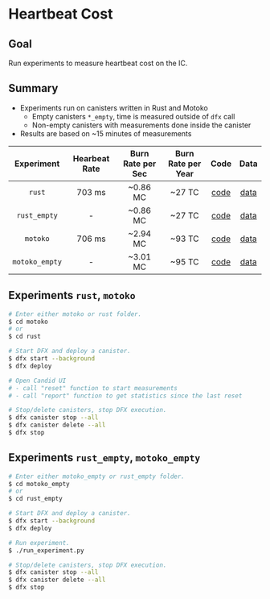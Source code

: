 # Heartbeat Cost

## Goal

Run experiments to measure heartbeat cost on the IC.

## Summary

- Experiments run on canisters written in Rust and Motoko
  - Empty canisters `*_empty`, time is measured outside of `dfx` call
  - Non-empty canisters with measurements done inside the canister
- Results are based on ~15 minutes of measurements

| Experiment | Hearbeat Rate | Burn Rate per Sec | Burn Rate per Year | Code | Data |
| :----: | :----: | :----: | :----: | :----: | :----: |
| `rust` | 703 ms | ~0.86 MC | ~27 TC | [code](./rust/src/rust_backend/src/lib.rs) | [data](./rust/data.csv) |
| `rust_empty` | - | ~0.86 MC | ~27 TC | [code](./rust_empty/src/rust_backend/src/lib.rs) | [data](./rust_empty/data.csv) |
| `motoko` | 706 ms | ~2.94 MC | ~93 TC | [code](./motoko/src/motoko_backend/main.mo) | [data](./motoko/data.csv) |
| `motoko_empty` | - | ~3.01 MC | ~95 TC | [code](./motoko_empty/src/motoko_backend/main.mo) | [data](./motoko_empty/data.csv) |

## Experiments `rust`, `motoko`

```bash
# Enter either motoko or rust folder.
$ cd motoko
# or
$ cd rust

# Start DFX and deploy a canister.
$ dfx start --background
$ dfx deploy

# Open Candid UI
# - call "reset" function to start measurements
# - call "report" function to get statistics since the last reset

# Stop/delete canisters, stop DFX execution.
$ dfx canister stop --all
$ dfx canister delete --all
$ dfx stop
```

## Experiments `rust_empty`, `motoko_empty`

```bash
# Enter either motoko_empty or rust_empty folder.
$ cd motoko_empty
# or
$ cd rust_empty

# Start DFX and deploy a canister.
$ dfx start --background
$ dfx deploy

# Run experiment.
$ ./run_experiment.py

# Stop/delete canisters, stop DFX execution.
$ dfx canister stop --all
$ dfx canister delete --all
$ dfx stop
```
